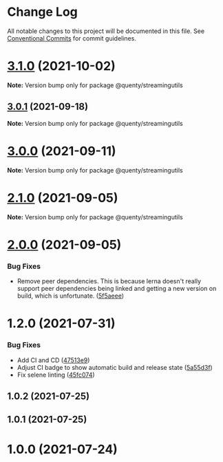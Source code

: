 # Change Log

All notable changes to this project will be documented in this file.
See [Conventional Commits](https://conventionalcommits.org) for commit guidelines.

# [3.1.0](https://github.com/Quenty/NevermoreEngine/compare/@quenty/streamingutils@3.0.1...@quenty/streamingutils@3.1.0) (2021-10-02)

**Note:** Version bump only for package @quenty/streamingutils





## [3.0.1](https://github.com/Quenty/NevermoreEngine/compare/@quenty/streamingutils@3.0.0...@quenty/streamingutils@3.0.1) (2021-09-18)

**Note:** Version bump only for package @quenty/streamingutils





# [3.0.0](https://github.com/Quenty/NevermoreEngine/compare/@quenty/streamingutils@2.1.0...@quenty/streamingutils@3.0.0) (2021-09-11)

**Note:** Version bump only for package @quenty/streamingutils





# [2.1.0](https://github.com/Quenty/NevermoreEngine/compare/@quenty/streamingutils@2.0.0...@quenty/streamingutils@2.1.0) (2021-09-05)

**Note:** Version bump only for package @quenty/streamingutils





# [2.0.0](https://github.com/Quenty/NevermoreEngine/compare/@quenty/streamingutils@1.2.0...@quenty/streamingutils@2.0.0) (2021-09-05)


### Bug Fixes

* Remove peer dependencies. This is because lerna doesn't really support peer dependencies being linked and getting a new version on build, which is unfortunate. ([5f5aeee](https://github.com/Quenty/NevermoreEngine/commit/5f5aeeea8de9975435309e53679f0ef7064f9dd0))





# 1.2.0 (2021-07-31)


### Bug Fixes

* Add CI and CD ([47513e9](https://github.com/Quenty/NevermoreEngine/commit/47513e9b568162707534af132396dd8756947dd3))
* Adjust CI badge to show automatic build and release state ([5a55d3f](https://github.com/Quenty/NevermoreEngine/commit/5a55d3f19bf8d66a760d67da9b56ed47fab74656))
* Fix selene linting ([45fc074](https://github.com/Quenty/NevermoreEngine/commit/45fc07489ee59127ac6582689f19a0e87c1e5b5a))



## 1.0.2 (2021-07-25)



## 1.0.1 (2021-07-25)



# 1.0.0 (2021-07-24)
